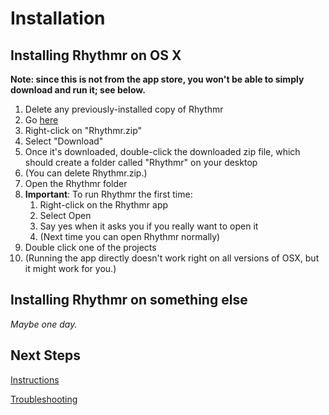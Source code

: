 Installation
======

## Installing Rhythmr on OS X

**Note: since this is not from the app store, you won't be able to simply download and run it; see below.**

1. Delete any previously-installed copy of Rhythmr
1. Go <a href="https://drive.google.com/drive/folders/1W6Vl_5WIIZrt0X9-fma3C0XrTg8mViJ3?usp=sharing" target="_blank">here</a>
1. Right-click on "Rhythmr.zip"
1. Select "Download"
1. Once it's downloaded, double-click the downloaded zip file, which should create a folder called "Rhythmr" on your desktop
1. (You can delete Rhythmr.zip.)
1. Open the Rhythmr folder
1. **Important**: To run Rhythmr the first time:
   1. Right-click on the Rhythmr app
   1. Select Open
   1. Say yes when it asks you if you really want to open it
   1. (Next time you can open Rhythmr normally)
1. Double click one of the projects
1. (Running the app directly doesn't work right on all versions of OSX, but it might work for you.)

## Installing Rhythmr on something else

<i> Maybe one day. </i>

## Next Steps

[Instructions](Instructions.md)

[Troubleshooting](Troubleshooting.md)

